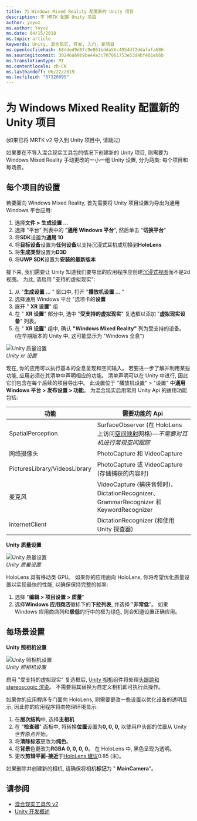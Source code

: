 ```yaml
---
title: 为 Windows Mixed Reality 配置新的 Unity 项目
description: 不 MRTK 配置 Unity 项目
author: yoyoz
ms.author: Yoyoz
ms.date: 04/15/2018
ms.topic: article
keywords: Unity, 混合现实, 开发, 入门, 新项目
ms.openlocfilehash: 68dded9d0fc9e861bdda56c4954d72ddafafa686
ms.sourcegitcommit: 30246ab9b9be44a3c707061753e53d4bf401eb6b
ms.translationtype: MT
ms.contentlocale: zh-CN
ms.lasthandoff: 06/22/2019
ms.locfileid: "67326095"
---
```

# <a name="configure-a-new-unity-project-for-windows-mixed-reality"></a>为 Windows Mixed Reality 配置新的 Unity 项目 

(如果已将 MRTK v2 导入到 Unity 项目中, 请跳过)

如果要在不导入混合现实工具包的情况下创建新的 Unity 项目, 则需要为 Windows Mixed Reality 手动更改的一小一组 Unity 设置, 分为两类: 每个项目和每场景。

## <a name="per-project-settings"></a>每个项目的设置

若要面向 Windows Mixed Reality, 首先需要将 Unity 项目设置为导出为通用 Windows 平台应用: 
1. 选择**文件 > 生成设置 ...**
2. 选择 "平台" 列表中的 "**通用 Windows 平台**", 然后单击 "**切换平台**"
3. 将**SDK**设置为**通用 10**
4. 将**目标设备**设置为**任何设备**以支持沉浸式耳机或切换到**HoloLens**
5. 将**生成类型**设置为**D3D**
6. 将**UWP SDK**设置为**安装的最新版本**

接下来, 我们需要让 Unity 知道我们要导出的应用程序应创建[沉浸式视图](app-views.md)而不是2d 视图。 为此, 请启用 "支持的虚拟现实":
1. 从 "**生成设置 ...** " 窗口中, 打开 "**播放机设置 ...** "
2. 选择通用 Windows 平台 "选项卡的**设置**
3. 展开 " **XR 设置**" 组
4. 在 " **XR 设置**" 部分中, 选中 "**受支持的虚拟现实**" 复选框以添加 "**虚拟现实设备**" 列表。
5. 在 " **XR 设置**" 组中, 确认 **"Windows Mixed Reality"** 列为受支持的设备。 (在早期版本的 Unity 中, 这可能显示为 "Windows 全息")

![Unity 质量设置](images/getting-started-unity-quality-settings.jpg)<br>
*Unity xr 设置*

现在, 你的应用可以执行基本的全息呈现和空间输入。 若要进一步了解并利用某些功能, 应用必须在其清单中声明相应的功能。 清单声明可以在 Unity 中进行, 因此它们包含在每个后续的项目导出中。 此设置位于 "播放机设置" > "设置" 中**通用 Windows 平台 > 发布设置 > 功能**。 为混合现实启用常用 Unity Api 的适用功能包括:

|  功能  |  需要功能的 Api | 
|----------|----------|
|  SpatialPerception  |  SurfaceObserver (在 HoloLens 上访问[空间映射](spatial-mapping.md)网格)&mdash;*不需要对耳机进行常规空间跟踪* | 
|  网络摄像头  |  PhotoCapture 和 VideoCapture | 
|  PicturesLibrary/VideosLibrary  |  PhotoCapture 或 VideoCapture (存储捕获的内容时) | 
|  麦克风  |  VideoCapture (捕获音频时)、DictationRecognizer、GrammarRecognizer 和 KeywordRecognizer | 
|  InternetClient  |  DictationRecognizer (和使用 Unity 探查器) | 

**Unity 质量设置**

![Unity 质量设置](images/getting-started-unity-quality-settings.jpg)<br>
*Unity 质量设置*

HoloLens 具有移动类 GPU。 如果你的应用面向 HoloLens, 你将希望优化质量设置以实现最快的性能, 以确保保持完整的帧率:
1. 选择 "**编辑 > 项目设置 > 质量**"
2. 选择**Windows 应用商店**徽标下的**下拉列表**, 并选择 "**非常低**"。 如果 Windows 应用商店列和**极低**的行中的框为绿色, 则会知道设置正确应用。

## <a name="per-scene-settings"></a>每场景设置

**Unity 照相机设置**

![Unity 照相机设置](images/Unitycamerasettings.png)<br>
*Unity 照相机设置*

启用 "受支持的虚拟现实" 复选框后, [Unity 相机](camera-in-unity.md)组件将处理[头跟踪和 stereoscopic 渲染](rendering.md)。 不需要将其替换为自定义相机即可执行此操作。

如果你的应用程序专门面向 HoloLens, 则需要更改一些设置以优化设备的透明显示, 因此你的应用程序将向物理环境显示:
1. 在**层次结构**中, 选择**主相机**
2. 在 "**检查器**" 面板中, 将转换**位置**设置为**0, 0, 0,** 以使用户头部的位置从 Unity 世界原点开始。
3. 将**清除标志**更改为**纯色**。
4. 将**背景**色更改为**RGBA 0, 0, 0, 0**。 在 HoloLens 中, 黑色呈现为透明。
5. 更改**剪辑平面-接近**于[HoloLens 建议](camera-in-unity.md#clip-planes)0.85 (米)。

如果删除并创建新的相机, 请确保将相机**标记**为 " **MainCamera**"。


## <a name="see-also"></a>请参阅
* [混合现实工具包 v2](mrtk-getting-started.md)
* [Unity 开发概述](unity-development-overview.md)
